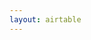 ```yaml
---
layout: airtable
---
```

<!--
<div style="max-width:800px;margin:175px auto 0px auto;padding:20px;" markdown="1">
<h1>Talks</h1>
All talks will be held between 9 am and 3 pm US Central time, May 6th, 9th, and 10th, 2022. Each talk will be ~10 minutes with time for Q&A afterwards. Details for each talk can be found in the spreadsheet below or [here](https://airtable.com/shrxi7QEd2gHLIS0a), including links to pre-recordings when available.

Each record can be viewed in full by clicking on the expansion arrows in the first cell in the far-left column.  The spreadsheet below can also be downloaded; however, the data is continually being updated so check here for the current information.

Please reach out to [i2kconference@gmail.com](mailto:i2kconference@gmail.com) if you have any questions.
</div>

<div style="height: 100vh;">
<iframe class="airtable-embed" src="https://airtable.com/embed/shrxi7QEd2gHLIS0a?backgroundColor=greenLight&viewControls=on" frameborder="0" onmousewheel="" width="90%" height="900" style="background: transparent; border: 1px solid #ccc; margin: 0 auto; display:block;"></iframe>
</div>
<br>
<br>
<br>
<p><small>Hosted on GitHub Pages &mdash; Theme by <a href="https://twitter.com/mattgraham">mattgraham</a></small></p>
-->
